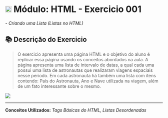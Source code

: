 # <img src="https://cdn.jsdelivr.net/gh/devicons/devicon/icons/html5/html5-original.svg" width="20"/>  Módulo: HTML - Exercicio 001

*- Criando uma Lista (Listas no HTML)*

## 📚 Descrição do Exercicio

> O exercicio apresenta uma página HTML e o objetivo do aluno é replicar essa página usando os conceitos abordados na aula.
A página apresenta uma lista de intervalo de datas, a qual cada uma possui uma lista de astronautas que realizaram viagens espaciais nesse periodo.
Em cada astronauta há também uma lista com itens contendo: País do Astronauta, Ano e Nave utilizada na viagem, além de um fato interessante sobre o mesmo.

<img src="https://user-images.githubusercontent.com/112811596/213929495-b16abcb4-aac8-471b-8853-89bcfd9b805d.png">

<hr>

**Conceitos Utilizados:** *Tags Básicas do HTML, Listas Desordenadas*
